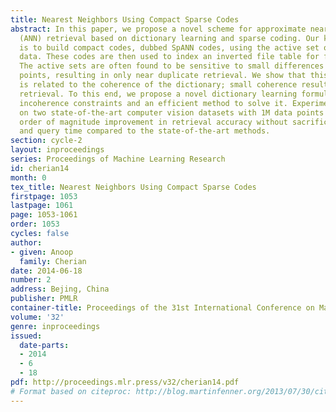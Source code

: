 ```yaml
---
title: Nearest Neighbors Using Compact Sparse Codes
abstract: In this paper, we propose a novel scheme for approximate nearest neighbor
  (ANN) retrieval based on dictionary learning and sparse coding. Our key innovation
  is to build compact codes, dubbed SpANN codes, using the active set of sparse coded
  data. These codes are then used to index an inverted file table for fast retrieval.
  The active sets are often found to be sensitive to small differences among data
  points, resulting in only near duplicate retrieval. We show that this sensitivity
  is related to the coherence of the dictionary; small coherence resulting in better
  retrieval. To this end, we propose a novel dictionary learning formulation with
  incoherence constraints and an efficient method to solve it. Experiments are conducted
  on two state-of-the-art computer vision datasets with 1M data points and show an
  order of magnitude improvement in retrieval accuracy without sacrificing memory
  and query time compared to the state-of-the-art methods.
section: cycle-2
layout: inproceedings
series: Proceedings of Machine Learning Research
id: cherian14
month: 0
tex_title: Nearest Neighbors Using Compact Sparse Codes
firstpage: 1053
lastpage: 1061
page: 1053-1061
order: 1053
cycles: false
author:
- given: Anoop
  family: Cherian
date: 2014-06-18
number: 2
address: Bejing, China
publisher: PMLR
container-title: Proceedings of the 31st International Conference on Machine Learning
volume: '32'
genre: inproceedings
issued:
  date-parts:
  - 2014
  - 6
  - 18
pdf: http://proceedings.mlr.press/v32/cherian14.pdf
# Format based on citeproc: http://blog.martinfenner.org/2013/07/30/citeproc-yaml-for-bibliographies/
---
```

